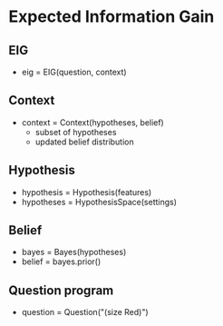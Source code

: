 # Expected Information Gain


## EIG

- eig = EIG(question, context)


## Context

- context = Context(hypotheses, belief)
  - subset of hypotheses
  - updated belief distribution


## Hypothesis

- hypothesis = Hypothesis(features)
- hypotheses = HypothesisSpace(settings)


## Belief

- bayes = Bayes(hypotheses)
- belief = bayes.prior()


## Question program

- question = Question("(size Red)")
